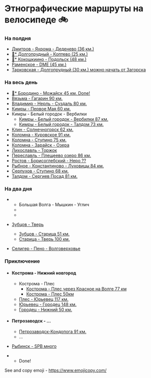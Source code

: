 # Этнографические маршруты на велосипеде 🚲

### На полдня
- [Дмитров - Яхрома - Деденево (36 км.)](https://www.strava.com/routes/15133399)
- [🗽* Долгопрудный - Коптево (25 км.)](https://www.strava.com/routes/18523786)
- [🦁* Кокошкиино - Подольск (48 км.)](https://www.strava.com/routes/16639737)
- [Раменское - DME (45 км.)](https://www.strava.com/routes/16639672) 
- [Тарковская - Долгопрудный (30 км.) можно начать от Загорска](https://www.strava.com/routes/18523928)


### На весь день

- [🍓* Бородино - Можайск 45 км. Done!](https://www.strava.com/routes/15133081)
- [Вязьма - Гагарин 90 км. ](https://www.strava.com/routes/16767454)
- [Владимир - Нерль - Суздаль 80 км.](https://www.strava.com/routes/15129863)
- [Кимры - Первое Мая 60 км.](https://www.strava.com/routes/16638214)
- Кимры - Белый городок - Вербилки
  - [Кимры - Белый городок - Вербилки 87 км.](https://www.strava.com/routes/16638108) 
  - [Кимры - Белый городок - Талдом 73 км.](https://www.strava.com/routes/15132567)
- [Клин - Солнечногорск 62 км.](https://www.strava.com/routes/15129680)
- [Коломна - Куровское 91 км.](kolomna-kurovskoe.md)
- [Коломна - Ступино 75 км. ](kolomna-stupino.md)
- [Коломна - Зарайск - Озера](https://www.strava.com/routes/15132167)
- [Лихославль - Торжок](https://www.strava.com/routes/15130089)
- [Переславль - Плещеево озеро 86 км.](https://www.strava.com/routes/15129981)
- [Ростов - Борисоглебский - Неро ?? ](https://www.strava.com/routes/15129947)
- [Рыбное - Константиново - Луховицы 84 км.](https://www.strava.com/routes/15198844) 
- [Серпухов - Ступино 68 км. ](stupino-serpuhov.md)
- [Талдом - Сергиев Посад 81 км. ](https://www.strava.com/routes/16638140)



### На два дня
- * Большая Волга - Мышкин - Углич
  - [](-)
  - [](-)

- [Зубцов - Тверь ](tver-staritsa-zubtsov.md)
  - [Зубцов - Старица 51 км.](https://www.strava.com/routes/16625854)
  - [Старица - Тверь 100 км.]( - )

- [Селигер - Пено - Волговерховье](https://www.strava.com/routes/15130341)

### Приключение

- #### Кострома - Нижний новгород
  - Кострома - Плес
    - [Кострома - Плес через Красное на Волге 77 км](https://www.strava.com/routes/17328744)
    - [Кострома - Плес 50км](https://www.strava.com/routes/17328589)
  - [Плес - Юрьевец 117 км.](https://www.strava.com/routes/17329026)
  - [Юрьевец - Городец 148 км.](https://www.strava.com/routes/17329137)
  - [Городец - Нижний 50 км.](https://www.strava.com/routes/17329153) 


- #### Петрозаводск - ...
  - [Петрозаводск-Кондопога 91 км.](https://www.strava.com/routes/17409938)
  - ...
- [Рыбинск - SPB много]()

* - Done!

See and copy emoji - https://www.emojicopy.com/

